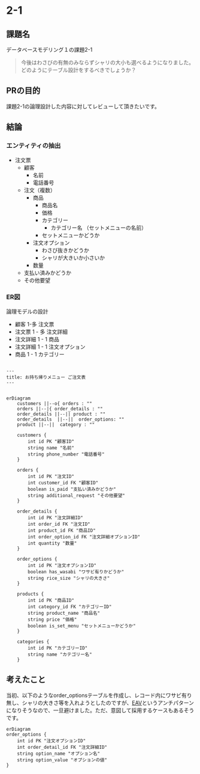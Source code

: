 # 2-1
## 課題名
データベースモデリング１の課題2-1
> 今後はわさびの有無のみならずシャリの大小も選べるようになりました。どのようにテーブル設計をするべきでしょうか？

## PRの目的
課題2-1の論理設計した内容に対してレビューして頂きたいです。

## 結論

### エンティティの抽出
- 注文票
    - 顧客
        - 名前
        - 電話番号
    - 注文（複数）
        - 商品
            - 商品名
            - 価格
            - カテゴリー
                - カテゴリー名 （セットメニューの名前）
            - セットメニューかどうか
        - 注文オプション
            - わさび抜きかどうか
            - シャリが大きいか小さいか
        - 数量
    - 支払い済みかどうか
    - その他要望



### ER図
論理モデルの設計
- 顧客 1-多 注文票
- 注文票 1 - 多 注文詳細
- 注文詳細 1 - 1 商品
- 注文詳細 1 - 1 注文オプション
- 商品 1 - 1 カテゴリー




```mermaid

---
title: お持ち帰りメニュー ご注文表
---


erDiagram
    customers ||--o{ orders : ""
    orders ||--|{ order_details : ""
    order_details ||--|| product : ""
    order_details  ||--||  order_options: ""
    product ||--||  category : ""

    customers {
        int id PK "顧客ID"
        string name "名前"
        string phone_number "電話番号"
    }

    orders {
        int id PK "注文ID"
        int customer_id FK "顧客ID"
        boolean is_paid "支払い済みかどうか"
        string additional_request "その他要望"
    }

    order_details {
        int id PK "注文詳細ID"
        int order_id FK "注文ID"
        int product_id FK "商品ID"
        int order_option_id FK "注文詳細オプションID"
        int quantity "数量"
    }

    order_options {
        int id PK "注文オプションID"
        boolean has_wasabi "ワサビ有りかどうか"
        string rice_size "シャリの大きさ"
    }

    products {
        int id PK "商品ID"
        int category_id FK "カテゴリーID"
        string product_name "商品名"
        string price "価格"
        boolean is_set_menu "セットメニューかどうか"
    }

    categories {
        int id PK "カテゴリーID"
        string name "カテゴリー名"
    }
```

## 考えたこと
当初、以下のようなorder_optionsテーブルを作成し、レコード内にワサビ有り無し、シャリの大きさ等を入れようとしたのですが、[EAV](https://zenn.dev/kingdom0927/articles/0c1d4483409db4)というアンチパターンになりそうなので、一旦避けました。ただ、意図して採用するケースもあるそうです。


```mermaid
erDiagram
order_options {
    int id PK "注文オプションID"
    int order_detail_id FK "注文詳細ID"
    string option_name "オプション名"
    string option_value "オプションの値"
}
```

